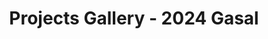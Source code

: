 ---
layout: gallery
course_id: "2024-gasal"
title: "Projects Gallery - 2024 Gasal"
description: "The gallery of student projects from the 2024 Gasal semester."
last_updated: "Jan 2, 2024"
semester: "2024 Gasal"
permalink: /past-courses/2024-gasal/gallery
--- 